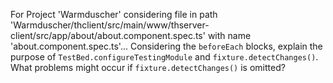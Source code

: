 For Project 'Warmduscher' considering file in path 'Warmduscher/thclient/src/main/www/thserver-client/src/app/about/about.component.spec.ts' with name 'about.component.spec.ts'... 
Considering the `beforeEach` blocks, explain the purpose of `TestBed.configureTestingModule` and `fixture.detectChanges()`. What problems might occur if `fixture.detectChanges()` is omitted?